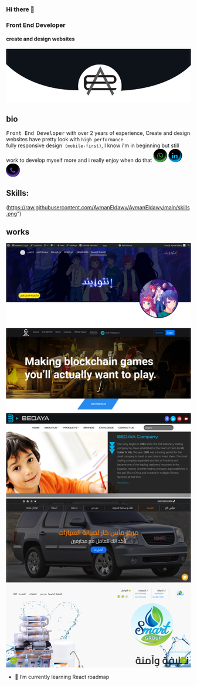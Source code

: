 ### Hi there 👋

<!--
**AymanEldawy/AymanEldawy** is a ✨ _special_ ✨ repository because its `README.md` (this file) appears on your GitHub profile.

Here are some ideas to get you started:

- 🔭 I’m currently working on ...
- 🌱 I’m currently learning ...
- 👯 I’m looking to collaborate on ...
- 🤔 I’m looking for help with ...
- 💬 Ask me about ...
- 📫 How to reach me: ...
- 😄 Pronouns: ...
- ⚡ Fun fact: ...
-->

### Front End Developer
#### create and design websites
![create and design websites](https://raw.githubusercontent.com/AymanEldawy/AymanEldawy/main/banner.png)
## bio
<kbd>Front End Developer</kbd> with over 2 years of experience, Create and design websites have pretty look with <code>high performance </code> fully responsive design<code> (mobile-first)</code>, I know i'm in beginning but still work to develop myself more and i really enjoy when do that
[<img src="https://raw.githubusercontent.com/AymanEldawy/AymanEldawy/main/whats-icon.png" alt="" width="">](https://api.whatsapp.com/send/?phone=+201501685804&text&app_absent=0)
[<img src="https://raw.githubusercontent.com/AymanEldawy/AymanEldawy/main/linkedin-icon.png" alt="" width="">](https://www.linkedin.com/in/aymaneldawy/)
[<img src="https://raw.githubusercontent.com/AymanEldawy/AymanEldawy/main/phone-icon.png" alt="" width="">](tel:+2001021868543)

## Skills:
(https://raw.githubusercontent.com/AymanEldawy/AymanEldawy/main/skills.png")
## works

[<img src="https://raw.githubusercontent.com/AymanEldawy/AymanEldawy/main/pluvias.png" alt="pluvias" width="">](https://pluvias.net/)
[<img src="https://raw.githubusercontent.com/AymanEldawy/AymanEldawy/main/metagamevr.png" alt="metagamevr" width="">](https://metagamevr.com/)
[<img src="https://raw.githubusercontent.com/AymanEldawy/AymanEldawy/main/bedaya.png" alt="bedaya" width="">](http://bedaya-stationery.com/)
[<img src="https://raw.githubusercontent.com/AymanEldawy/AymanEldawy/main/mas-car.png" alt="mas-car" width="">](https://aymaneldawy.github.io/mas-car/)
[<img src="https://raw.githubusercontent.com/AymanEldawy/AymanEldawy/main/smartgroup.png" alt="smartgroup" width="">](http://www.smartgroup-alex.com/)


- 🌱 I’m currently learning React roadmap 







